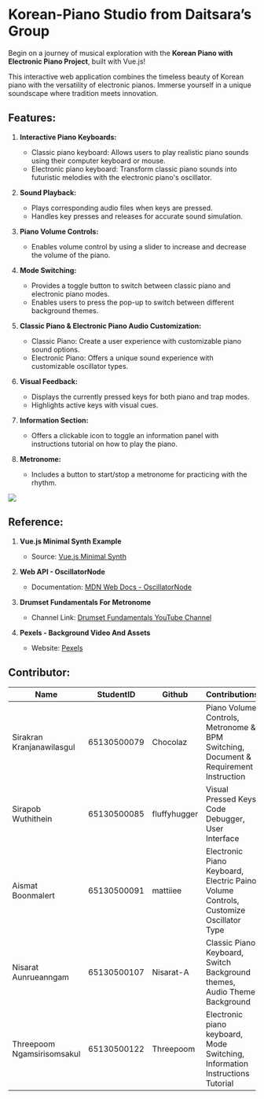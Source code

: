 # Korean-Piano Studio from Daitsara’s Group

Begin on a journey of musical exploration with the **Korean Piano with Electronic Piano Project**, built with Vue.js!

This interactive web application combines the timeless beauty of Korean piano with the versatility of electronic pianos. Immerse yourself in a unique soundscape where tradition meets innovation.

## Features:

1. **Interactive Piano Keyboards:**
   - Classic piano keyboard: Allows users to play realistic piano sounds using their computer keyboard or mouse. 
   - Electronic piano keyboard: Transform classic piano sounds into futuristic melodies with the electronic piano's oscillator.

2. **Sound Playback:**
   - Plays corresponding audio files when keys are pressed.
   - Handles key presses and releases for accurate sound simulation.

3. **Piano Volume Controls:**
   - Enables volume control by using a slider to increase and decrease the volume of the piano.

4. **Mode Switching:**
   - Provides a toggle button to switch between classic piano and electronic piano modes.
   - Enables users to press the pop-up to switch between different background themes.

5. **Classic Piano & Electronic Piano Audio Customization:**
   - Classic Piano: Create a user experience with customizable piano sound options.
   - Electronic Piano: Offers a unique sound experience with customizable oscillator types.

6. **Visual Feedback:**
   - Displays the currently pressed keys for both piano and trap modes.
   - Highlights active keys with visual cues.

7. **Information Section:**
   - Offers a clickable icon to toggle an information panel with instructions tutorial on how to play the piano.

8. **Metronome:**
   - Includes a button to start/stop a metronome for practicing with the rhythm.

<img src="./material/figma/demo.png"/>

## Reference:

1. **Vue.js Minimal Synth Example**
   - Source: [Vue.js Minimal Synth](https://vuejsexamples.com/a-minimal-synth-with-an-oscillator-and-adsr-envelope-built-with-vue-js/)

2. **Web API - OscillatorNode**
   - Documentation: [MDN Web Docs - OscillatorNode](https://developer.mozilla.org/en-US/docs/Web/API/OscillatorNode)

3. **Drumset Fundamentals For Metronome**
   - Channel Link: [Drumset Fundamentals YouTube Channel](https://www.youtube.com/@DrumsetFundamentals)

4. **Pexels - Background Video And Assets**
   - Website: [Pexels](https://www.pexels.com)


## Contributor:
| Name                          | StudentID         | Github          | Contributions                                      |
| ----------------------------- | ----------------- | --------------- | -------------------------------------------------- |
| Sirakran Kranjanawilasgul     | 65130500079       | Chocolaz        | Piano Volume Controls, Metronome & BPM Switching, Document & Requirement Instruction |
| Sirapob Wuthithein            | 65130500085       | fluffyhugger    | Visual Pressed Keys, Code Debugger, User Interface |
| Aismat Boonmalert             | 65130500091       | mattiiee        | Electronic Piano Keyboard, Electric Paino Volume Controls, Customize Oscillator Type |
| Nisarat Aunrueanngam          | 65130500107       | Nisarat-A       | Classic Piano Keyboard, Switch Background themes, Audio Theme Background |
| Threepoom Ngamsirisomsakul    | 65130500122       | Threepoom       | Electronic piano keyboard, Mode Switching, Information Instructions Tutorial |     |





